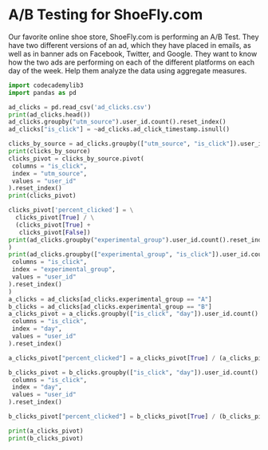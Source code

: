 # A/B Testing for ShoeFly.com
Our favorite online shoe store, ShoeFly.com is performing an A/B Test. They have two different versions of an ad, which they have placed in emails, as well as in banner ads on Facebook, Twitter, and Google. They want to know how the two ads are performing on each of the different platforms on each day of the week. Help them analyze the data using aggregate measures.

```python
import codecademylib3
import pandas as pd

ad_clicks = pd.read_csv('ad_clicks.csv')
print(ad_clicks.head())
ad_clicks.groupby("utm_source").user_id.count().reset_index()
ad_clicks["is_click"] = ~ad_clicks.ad_click_timestamp.isnull()

clicks_by_source = ad_clicks.groupby(["utm_source", "is_click"]).user_id.count().reset_index()
print(clicks_by_source)
clicks_pivot = clicks_by_source.pivot(
 columns = "is_click",
 index = "utm_source",
 values = "user_id"
).reset_index()
print(clicks_pivot)

clicks_pivot['percent_clicked'] = \
  clicks_pivot[True] / \
  (clicks_pivot[True] +
   clicks_pivot[False])
print(ad_clicks.groupby("experimental_group").user_id.count().reset_index()
)
print(ad_clicks.groupby(["experimental_group", "is_click"]).user_id.count().reset_index().pivot(
 columns = "is_click",
 index = "experimental_group",
 values = "user_id"
).reset_index()
)
a_clicks = ad_clicks[ad_clicks.experimental_group == "A"]
b_clicks = ad_clicks[ad_clicks.experimental_group == "B"]
a_clicks_pivot = a_clicks.groupby(["is_click", "day"]).user_id.count().reset_index().pivot(
 columns = "is_click",
 index = "day",
 values = "user_id"
).reset_index()

a_clicks_pivot["percent_clicked"] = a_clicks_pivot[True] / (a_clicks_pivot[True] + a_clicks_pivot[False])

b_clicks_pivot = b_clicks.groupby(["is_click", "day"]).user_id.count().reset_index().pivot(
 columns = "is_click",
 index = "day",
 values = "user_id"
).reset_index()

b_clicks_pivot["percent_clicked"] = b_clicks_pivot[True] / (b_clicks_pivot[True] + b_clicks_pivot[False])

print(a_clicks_pivot)
print(b_clicks_pivot)
```